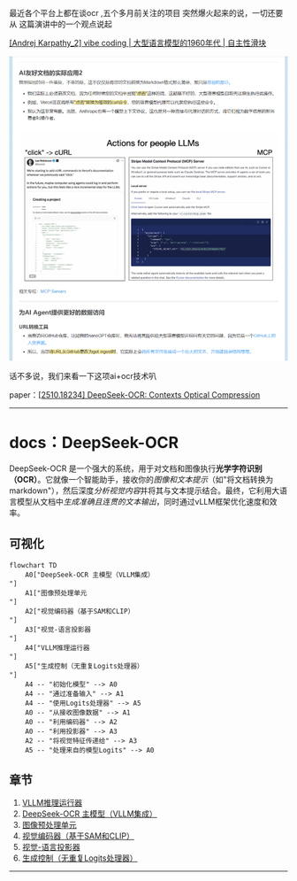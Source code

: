 最近各个平台上都在谈ocr ,五个多月前关注的项目 突然爆火起来的说，一切还要从 这篇演讲中的一个观点说起

[[Andrej Karpathy_2] vibe coding | 大型语言模型的1960年代 | 自主性滑块](https://blog.csdn.net/2301_80171004/article/details/148978470?ops_request_misc=%257B%2522request%255Fid%2522%253A%25224c3b7c247cc32756bbb40827dc3877dd%2522%252C%2522scm%2522%253A%252220140713.130102334.pc%255Fblog.%2522%257D&request_id=4c3b7c247cc32756bbb40827dc3877dd&biz_id=0&utm_medium=distribute.pc_search_result.none-task-blog-2~blog~first_rank_ecpm_v1~rank_v31_ecpm-25-148978470-null-null.nonecase&utm_term=_2&spm=1018.2226.3001.4450)

![image-20251025193131356](image-20251025193131356.png)

话不多说，我们来看一下这项ai+ocr技术叭

paper：[[2510.18234\] DeepSeek-OCR: Contexts Optical Compression](https://arxiv.org/abs/2510.18234)

---

# docs：DeepSeek-OCR

DeepSeek-OCR 是一个强大的系统，用于对文档和图像执行**光学字符识别（OCR）**。它就像一个智能助手，接收你的*图像和文本提示*（如"将文档转换为markdown"），然后深度*分析视觉内容*并将其与文本提示结合。最终，它利用大语言模型从文档中*生成准确且连贯的文本输出*，同时通过vLLM框架优化速度和效率。

## 可视化

```mermaid
flowchart TD
    A0["DeepSeek-OCR 主模型（VLLM集成）
"]
    A1["图像预处理单元
"]
    A2["视觉编码器（基于SAM和CLIP）
"]
    A3["视觉-语言投影器
"]
    A4["VLLM推理运行器
"]
    A5["生成控制（无重复Logits处理器）
"]
    A4 -- "初始化模型" --> A0
    A4 -- "通过准备输入" --> A1
    A4 -- "使用Logits处理器" --> A5
    A0 -- "从接收图像数据" --> A1
    A0 -- "利用编码器" --> A2
    A0 -- "利用投影器" --> A3
    A2 -- "将视觉特征传递给" --> A3
    A5 -- "处理来自的模型Logits" --> A0
```

## 章节

1. [VLLM推理运行器
](01_vllm_inference_runners_.md)
2. [DeepSeek-OCR 主模型（VLLM集成）
](02_deepseek_ocr_main_model__vllm_integration__.md)
3. [图像预处理单元
](03_image_preprocessing_unit_.md)
4. [视觉编码器（基于SAM和CLIP）
](04_vision_encoders__sam_based_and_clip_based__.md)
5. [视觉-语言投影器
](05_vision_language_projector_.md)
6. [生成控制（无重复Logits处理器）
](06_generation_control__no_repeat_logits_processor__.md)

---

